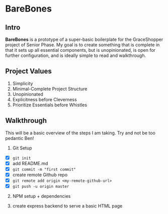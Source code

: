 # BareBones

## Intro

**BareBones** is a prototype of a super-basic boilerplate for the GraceShopper project of Senior Phase. My goal is to create something that is complete in that it sets up all essential components, but is unopinionated, is open for further configuration, and is ideally simple to read and walkthrough.

## Project Values

1. Simplicity
2. Minimal-Complete Project Structure
3. Unopinionated
4. Explicitness before Cleverness
5. Prioritize Essentials before Whistles

## Walkthrough

This will be a basic overview of the steps I am taking. Try and not be too pedantic Ben!

1. Git Setup
  - [x] `git init`
  - [x] add README.md
  - [x] `git commit -m "first commit"`
  - [x] create remote Github repo
  - [x] `git remote add origin <my-remote-github-url>`
  - [x] `git push -u origin master`

2. NPM setup + dependencies

3. create express backend to serve a basic HTML page 